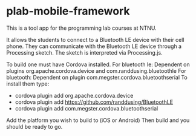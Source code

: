 plab-mobile-framework
=====================

This is a tool app for the programming lab courses at NTNU.

It allows the students to connect to a Bluetooth LE device with their cell phone.
They can communicate with the Bluetooth LE device through a Processing sketch.
The sketch is interpreted via Processing.js.

To build one must have Cordova installed.
For bluetooth le:
Dependent on plugins org.apache.cordova.device and com.randdusing.bluetoothle
For bluetooth:
Dependent on plugin com.megster.cordova.bluetoothserial
To install them type:
 - cordova plugin add org.apache.cordova.device
 - cordova plugin add https://github.com/randdusing/BluetoothLE
 - cordova plugin add com.megster.cordova.bluetoothserial

Add the platform you wish to build to (iOS or Android)
Then build and you should be ready to go.
